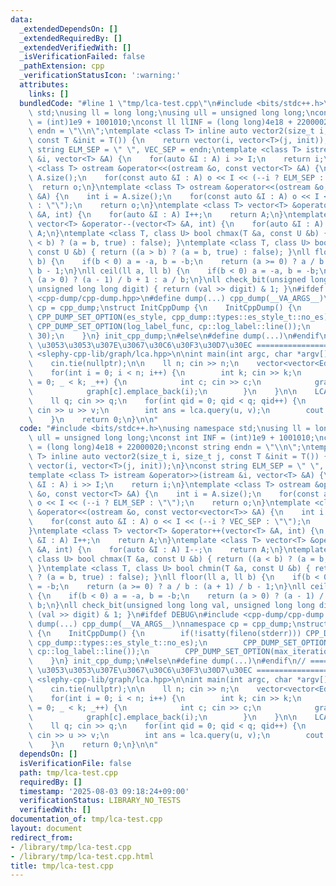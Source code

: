 ```yaml
---
data:
  _extendedDependsOn: []
  _extendedRequiredBy: []
  _extendedVerifiedWith: []
  _isVerificationFailed: false
  _pathExtension: cpp
  _verificationStatusIcon: ':warning:'
  attributes:
    links: []
  bundledCode: "#line 1 \"tmp/lca-test.cpp\"\n#include <bits/stdc++.h>\nusing namespace\
    \ std;\nusing ll = long long;\nusing ull = unsigned long long;\nconst int INF\
    \ = (int)1e9 + 1001010;\nconst ll llINF = (long long)4e18 + 22000020;\nconst string\
    \ endn = \"\\n\";\ntemplate <class T> inline auto vector2(size_t i, size_t j,\
    \ const T &init = T()) {\n    return vector(i, vector<T>(j, init));\n}\nconst\
    \ string ELM_SEP = \" \", VEC_SEP = endn;\ntemplate <class T> istream &operator>>(istream\
    \ &i, vector<T> &A) {\n    for(auto &I : A) i >> I;\n    return i;\n}\ntemplate\
    \ <class T> ostream &operator<<(ostream &o, const vector<T> &A) {\n    int i =\
    \ A.size();\n    for(const auto &I : A) o << I << (--i ? ELM_SEP : \"\");\n  \
    \  return o;\n}\ntemplate <class T> ostream &operator<<(ostream &o, const vector<vector<T>>\
    \ &A) {\n    int i = A.size();\n    for(const auto &I : A) o << I << (--i ? VEC_SEP\
    \ : \"\");\n    return o;\n}\ntemplate <class T> vector<T> &operator++(vector<T>\
    \ &A, int) {\n    for(auto &I : A) I++;\n    return A;\n}\ntemplate <class T>\
    \ vector<T> &operator--(vector<T> &A, int) {\n    for(auto &I : A) I--;\n    return\
    \ A;\n}\ntemplate <class T, class U> bool chmax(T &a, const U &b) { return ((a\
    \ < b) ? (a = b, true) : false); }\ntemplate <class T, class U> bool chmin(T &a,\
    \ const U &b) { return ((a > b) ? (a = b, true) : false); }\nll floor(ll a, ll\
    \ b) {\n    if(b < 0) a = -a, b = -b;\n    return (a >= 0) ? a / b : (a + 1) /\
    \ b - 1;\n}\nll ceil(ll a, ll b) {\n    if(b < 0) a = -a, b = -b;\n    return\
    \ (a > 0) ? (a - 1) / b + 1 : a / b;\n}\nll check_bit(unsigned long long val,\
    \ unsigned long long digit) { return (val >> digit) & 1; }\n#ifdef DEBUG\n#include\
    \ <cpp-dump/cpp-dump.hpp>\n#define dump(...) cpp_dump(__VA_ARGS__)\nnamespace\
    \ cp = cpp_dump;\nstruct InitCppDump {\n    InitCppDump() {\n        if(!isatty(fileno(stderr)))\
    \ CPP_DUMP_SET_OPTION(es_style, cpp_dump::types::es_style_t::no_es);\n       \
    \ CPP_DUMP_SET_OPTION(log_label_func, cp::log_label::line());\n        CPP_DUMP_SET_OPTION(max_iteration_count,\
    \ 30);\n    }\n} init_cpp_dump;\n#else\n#define dump(...)\n#endif\n// ====================\
    \ \u3053\u3053\u307E\u3067\u30C6\u30F3\u30D7\u30EC ====================\n\n#include\
    \ <slephy-cpp-lib/graph/lca.hpp>\n\nint main(int argc, char *argv[]){\n    ios::sync_with_stdio(false);\n\
    \    cin.tie(nullptr);\n\n    ll n; cin >> n;\n    vector<vector<Edge>> graph(n);\n\
    \    for(int i = 0; i < n; i++) {\n        int k; cin >> k;\n        for(int _\
    \ = 0; _ < k; _++) {\n            int c; cin >> c;\n            graph[i].emplace_back(c);\n\
    \            graph[c].emplace_back(i);\n        }\n    }\n\n    LCA lca(graph);\n\
    \    ll q; cin >> q;\n    for(int qid = 0; qid < q; qid++) {\n        int u, v;\
    \ cin >> u >> v;\n        int ans = lca.query(u, v);\n        cout << ans << endl;\n\
    \    }\n    return 0;\n}\n\n"
  code: "#include <bits/stdc++.h>\nusing namespace std;\nusing ll = long long;\nusing\
    \ ull = unsigned long long;\nconst int INF = (int)1e9 + 1001010;\nconst ll llINF\
    \ = (long long)4e18 + 22000020;\nconst string endn = \"\\n\";\ntemplate <class\
    \ T> inline auto vector2(size_t i, size_t j, const T &init = T()) {\n    return\
    \ vector(i, vector<T>(j, init));\n}\nconst string ELM_SEP = \" \", VEC_SEP = endn;\n\
    template <class T> istream &operator>>(istream &i, vector<T> &A) {\n    for(auto\
    \ &I : A) i >> I;\n    return i;\n}\ntemplate <class T> ostream &operator<<(ostream\
    \ &o, const vector<T> &A) {\n    int i = A.size();\n    for(const auto &I : A)\
    \ o << I << (--i ? ELM_SEP : \"\");\n    return o;\n}\ntemplate <class T> ostream\
    \ &operator<<(ostream &o, const vector<vector<T>> &A) {\n    int i = A.size();\n\
    \    for(const auto &I : A) o << I << (--i ? VEC_SEP : \"\");\n    return o;\n\
    }\ntemplate <class T> vector<T> &operator++(vector<T> &A, int) {\n    for(auto\
    \ &I : A) I++;\n    return A;\n}\ntemplate <class T> vector<T> &operator--(vector<T>\
    \ &A, int) {\n    for(auto &I : A) I--;\n    return A;\n}\ntemplate <class T,\
    \ class U> bool chmax(T &a, const U &b) { return ((a < b) ? (a = b, true) : false);\
    \ }\ntemplate <class T, class U> bool chmin(T &a, const U &b) { return ((a > b)\
    \ ? (a = b, true) : false); }\nll floor(ll a, ll b) {\n    if(b < 0) a = -a, b\
    \ = -b;\n    return (a >= 0) ? a / b : (a + 1) / b - 1;\n}\nll ceil(ll a, ll b)\
    \ {\n    if(b < 0) a = -a, b = -b;\n    return (a > 0) ? (a - 1) / b + 1 : a /\
    \ b;\n}\nll check_bit(unsigned long long val, unsigned long long digit) { return\
    \ (val >> digit) & 1; }\n#ifdef DEBUG\n#include <cpp-dump/cpp-dump.hpp>\n#define\
    \ dump(...) cpp_dump(__VA_ARGS__)\nnamespace cp = cpp_dump;\nstruct InitCppDump\
    \ {\n    InitCppDump() {\n        if(!isatty(fileno(stderr))) CPP_DUMP_SET_OPTION(es_style,\
    \ cpp_dump::types::es_style_t::no_es);\n        CPP_DUMP_SET_OPTION(log_label_func,\
    \ cp::log_label::line());\n        CPP_DUMP_SET_OPTION(max_iteration_count, 30);\n\
    \    }\n} init_cpp_dump;\n#else\n#define dump(...)\n#endif\n// ====================\
    \ \u3053\u3053\u307E\u3067\u30C6\u30F3\u30D7\u30EC ====================\n\n#include\
    \ <slephy-cpp-lib/graph/lca.hpp>\n\nint main(int argc, char *argv[]){\n    ios::sync_with_stdio(false);\n\
    \    cin.tie(nullptr);\n\n    ll n; cin >> n;\n    vector<vector<Edge>> graph(n);\n\
    \    for(int i = 0; i < n; i++) {\n        int k; cin >> k;\n        for(int _\
    \ = 0; _ < k; _++) {\n            int c; cin >> c;\n            graph[i].emplace_back(c);\n\
    \            graph[c].emplace_back(i);\n        }\n    }\n\n    LCA lca(graph);\n\
    \    ll q; cin >> q;\n    for(int qid = 0; qid < q; qid++) {\n        int u, v;\
    \ cin >> u >> v;\n        int ans = lca.query(u, v);\n        cout << ans << endl;\n\
    \    }\n    return 0;\n}\n\n"
  dependsOn: []
  isVerificationFile: false
  path: tmp/lca-test.cpp
  requiredBy: []
  timestamp: '2025-08-03 09:18:24+09:00'
  verificationStatus: LIBRARY_NO_TESTS
  verifiedWith: []
documentation_of: tmp/lca-test.cpp
layout: document
redirect_from:
- /library/tmp/lca-test.cpp
- /library/tmp/lca-test.cpp.html
title: tmp/lca-test.cpp
---
```

